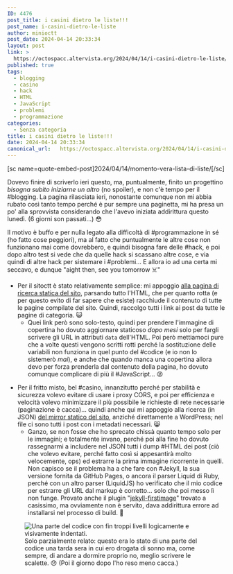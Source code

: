 ```yaml
---
ID: 4476
post_title: i casini dietro le liste!!!
post_name: i-casini-dietro-le-liste
author: minioctt
post_date: 2024-04-14 20:33:34
layout: post
link: >
  https://octospacc.altervista.org/2024/04/14/i-casini-dietro-le-liste/
published: true
tags:
  - blogging
  - casino
  - hack
  - HTML
  - JavaScript
  - problemi
  - programmazione
categories:
  - Senza categoria
title: i casini dietro le liste!!!
date: 2024-04-14 20:33:34
canonical_url:   https://octospacc.altervista.org/2024/04/14/i-casini-dietro-le-liste/
---
```

<!-- wp:paragraph -->
<p>[sc name=quote-embed-post]2024/04/14/momento-vera-lista-di-liste/[/sc]</p>
<!-- /wp:paragraph -->

<!-- wp:paragraph -->
<p>Dovevo finire di scriverlo ieri questo, ma, puntualmente, finito un progettino <em>bisogna subito iniziarne un altro</em> (no spoiler), e non c'è tempo per il #blogging. La pagina rilasciata ieri, nonostante comunque non mi abbia rubato così tanto tempo perché è pur sempre una paginetta, mi ha presa un po' alla sprovvista considerando che l'avevo iniziata addirittura questo lunedì. (6 giorni son passati...) 😳</p>
<!-- /wp:paragraph -->

<!-- wp:paragraph -->
<p>Il motivo è buffo e per nulla legato alla difficoltà di #programmazione in sé (ho fatto cose peggiori), ma al fatto che puntualmente le altre cose non funzionano mai come dovrebbero, e quindi bisogna fare delle #hack, e poi dopo altro test si vede che da quelle hack si scassano altre cose, e via quindi di altre hack per sistemare i #problemi... E allora io ad una certa mi seccavo, e dunque "aight then, see you tomorrow ☠️"</p>
<!-- /wp:paragraph -->

<!-- wp:list -->
<ul><!-- wp:list-item -->
<li>Per il sitoctt è stato relativamente semplice: mi appoggio <a href="https://sitoctt.octt.eu.org/Search.html">alla pagina di ricerca statica del sito</a>, parsando tutto l'HTML, che per quanto rotta (e per questo evito di far sapere che esiste) racchiude il contenuto di tutte le pagine compilate del sito. Quindi, raccolgo tutti i link ai post da tutte le pagine di categoria. 😺<!-- wp:list -->
<ul><!-- wp:list-item -->
<li>Quei link però sono solo-testo, quindi per prendere l'immagine di copertina ho dovuto aggiornare staticoso <em>dopo mesi</em> solo per fargli scrivere gli URL in attributi <code>data</code> dell'HTML. Poi però mettiamoci pure che a volte questi vengono scritti rotti perché la sostituzione delle variabili non funziona in quel punto del #codice (e io non lo sistemerò <em>mai</em>), e anche che quando manca una copertina allora devo per forza prenderla dal contenuto della pagina, ho dovuto comunque complicare di più il #JavaScript... 😡</li>
<!-- /wp:list-item --></ul>
<!-- /wp:list --></li>
<!-- /wp:list-item --></ul>
<!-- /wp:list -->

<!-- wp:list -->
<ul><!-- wp:list-item -->
<li>Per il fritto misto, bel #casino, innanzitutto perché per stabilità e sicurezza volevo evitare di usare i proxy CORS, e poi per efficienza e velocità volevo minimizzare il più possibile le richieste di rete necessarie (paginazione è cacca)... quindi anche qui mi appoggio alla ricerca (in JSON) <a href="https://octospacc.gitlab.io/microblog-mirror">del mirror statico del sito</a>, anziché direttamente a WordPress; nel file ci sono tutti i post con i metadati necessari. 😸<!-- wp:list -->
<ul><!-- wp:list-item -->
<li>Ganzo, se non fosse che ho sprecato chissà quanto tempo solo per le immagini; e totalmente invano, perché poi alla fine ho dovuto rassegnarmi a includere nel JSON tutti i dump #HTML dei post (ciò che volevo evitare, perché fatto così si appesantirà molto velocemente, ops) ed estrarre la prima immagine ricorrente in quelli. Non capisco se il problema ha a che fare con #Jekyll, la sua versione fornita da GitHub Pages, o ancora il parser Liquid di Ruby, perché con un altro parser (LiquidJS) ho verificato che il mio codice per estrarre gli URL dal markup è corretto... solo che poi messo lì non funge. Provato anche il plugin "<a href="https://github.com/nhoizey/jekyll-firstimage">jekyll-firstimage</a>" trovato a casissimo, ma ovviamente non è servito, dava addirittura errore ad installarsi nel processo di build. 👹</li>
<!-- /wp:list-item --></ul>
<!-- /wp:list --></li>
<!-- /wp:list-item --></ul>
<!-- /wp:list -->

<!-- wp:paragraph -->
<p></p>
<!-- /wp:paragraph -->

<!-- wp:image {"id":4500,"sizeSlug":"large","linkDestination":"none"} -->
<figure class="wp-block-image size-large"><img src="{{site.cdnurl}}/assets/uploads/2024/04/screenshot-from-2024-04-11-00-30-29-19068796621949443507-960x364.jpg" alt="Una parte del codice con fin troppi livelli logicamente e visivamente indentati." class="wp-image-4500"/><figcaption class="wp-element-caption">Solo parzialmente relato: questo era lo stato di una parte del codice una tarda sera in cui ero drogata di sonno ma, come sempre, di andare a dormire proprio no, meglio scrivere le scalette. 😞 (Poi il giorno dopo l'ho reso meno cacca.)</figcaption></figure>
<!-- /wp:image -->
